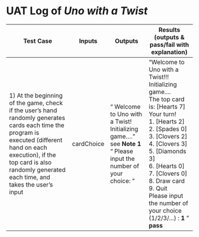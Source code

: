 # UAT Log of *Uno with a Twist*

|Test Case|Inputs|Outputs|Results <br/> (outputs & pass/fail with explanation)|
|---------|------|-------|----------------------------------------------------|
|1) At the beginning of the game, check if the user’s hand randomly generates cards each time the program is executed (different hand on each execution), if the top card is also randomly generated each time, and takes the user’s input|cardChoice|“ Welcome to Uno with a Twist! Initializing game….” <br/> see **Note 1** <br/>“ Please input the number of your choice: ”|  “Welcome to Uno with a Twist!!! Initializing game.... <br/>The top card is: [Hearts 7] <br/> Your turn! <br/> 1. [Hearts 2]<br/>2. [Spades 0]<br/>3. [Clovers 2]<br/>4. [Clovers 3]<br/>5. [Diamonds 3]<br/>6. [Hearts 0]<br/>7. [Clovers 0]<br/>8. Draw card<br/>9. Quit <br/> Please input the number of your choice (1/2/3/...) : **1** ” <br/> **pass**


